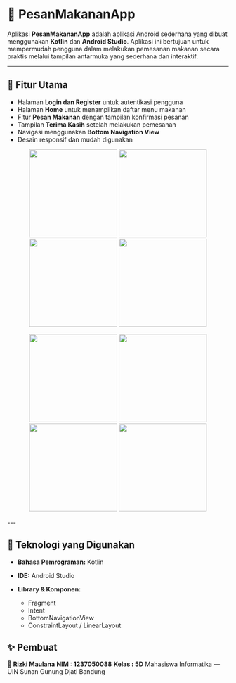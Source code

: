 # 🍔 PesanMakananApp

Aplikasi **PesanMakananApp** adalah aplikasi Android sederhana yang dibuat menggunakan **Kotlin** dan **Android Studio**.
Aplikasi ini bertujuan untuk mempermudah pengguna dalam melakukan pemesanan makanan secara praktis melalui tampilan antarmuka yang sederhana dan interaktif.

---

## 📱 Fitur Utama

* Halaman **Login dan Register** untuk autentikasi pengguna
* Halaman **Home** untuk menampilkan daftar menu makanan
* Fitur **Pesan Makanan** dengan tampilan konfirmasi pesanan
* Tampilan **Terima Kasih** setelah melakukan pemesanan
* Navigasi menggunakan **Bottom Navigation View**
* Desain responsif dan mudah digunakan

<p align="center"> <img src="https://github.com/user-attachments/assets/88f75459-608c-4a03-b5df-100b02071ec3" width="200"/> <img src="https://github.com/user-attachments/assets/70640bc9-2814-4c0e-8318-c6c18c107472" width="200"/> <img src="https://github.com/user-attachments/assets/eb4fb83b-9a9e-4e88-b3bd-cc87c4fd1125" width="200"/> <img src="https://github.com/user-attachments/assets/9c387ac3-fad5-45d3-ba9e-74e777a1a4c9" width="200"/> </p> <p align="center"> <img src="https://github.com/user-attachments/assets/5e60cf3b-6364-4b4c-a2d2-b0bfc7f92013" width="200"/> <img src="https://github.com/user-attachments/assets/ceb91877-f4f2-4edd-aa66-00d0d5687de0" width="200"/> <img src="https://github.com/user-attachments/assets/764d7f35-4002-4697-a36c-7fb6c9e2263e" width="200"/> <img src="https://github.com/user-attachments/assets/e2a67097-ea03-49ff-87d3-690c1c48902b" width="200"/> </p>
---

## 🧩 Teknologi yang Digunakan

* **Bahasa Pemrograman:** Kotlin
* **IDE:** Android Studio
* **Library & Komponen:**

  * Fragment
  * Intent
  * BottomNavigationView
  * ConstraintLayout / LinearLayout

## ✨ Pembuat

👤 **Rizki Maulana**
**NIM : 1237050088**
**Kelas : 5D**
Mahasiswa Informatika — UIN Sunan Gunung Djati Bandung
